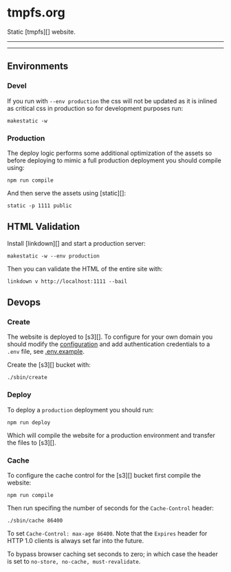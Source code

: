 # tmpfs.org

Static [tmpfs][] website.

***
<!-- @toc -->
***

## Environments

### Devel

If you run with `--env production` the css will not be updated as it is inlined as critical css in production so for development purposes run:

```
makestatic -w
```

### Production

The deploy logic performs some additional optimization of the assets so before deploying to mimic a full production deployment you should compile using:

```
npm run compile
```

And then serve the assets using [static][]:

```
static -p 1111 public
```

## HTML Validation

Install [linkdown][] and start a production server:

```
makestatic -w --env production
```

Then you can validate the HTML of the entire site with:

```
linkdown v http://localhost:1111 --bail
```

## Devops

### Create

The website is deployed to [s3][]. To configure for your own domain you should modify the [configuration](/sbin/config.js) and add authentication credentials to a `.env` file, see [.env.example](/.env.example).


Create the [s3][] bucket with:

```
./sbin/create
```

### Deploy

To deploy a `production` deployment you should run:

```
npm run deploy
```

Which will compile the website for a production environment and transfer the files to [s3][].

### Cache

To configure the cache control for the [s3][] bucket first compile the website:

```
npm run compile
```

Then run specifing the number of seconds for the `Cache-Control` header:

```
./sbin/cache 86400
```

To set `Cache-Control: max-age 86400`. Note that the `Expires` header for HTTP 1.0 clients is always set far into the future.

To bypass browser caching set seconds to zero; in which case the header is set to `no-store, no-cache, must-revalidate`.

<? @include {=readme} developer.md ?>

<? @include {=readme} license.md links.md ?>

